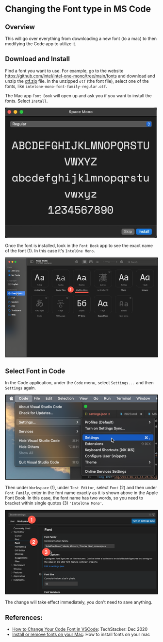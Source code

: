 # Changing the Font type in MS Code

## Overview
This will go over everything from downloading a new font (to a mac) to then modifying the Code app to utilize it. 

## Download and Install
Find a font you want to use.  For example, go to the website https://github.com/intel/intel-one-mono/tree/main/fonts and download and unzip the [otf.zip](https://github.com/intel/intel-one-mono/blob/main/fonts/otf.zip) file. In the unzipped `otf` (the font file), select one of the fonts, like `intelone-mono-font-family-regular.otf`.  

The Mac app `Font Book` will open up and ask you if you want to install the fonts.  Select `Install`.  

<img src="img/2023-06-22_16-26-47.jpg">

Once the font is installed, look in the `Font Book` app to see the exact name of the font (1).  In this case it's `IntelOne Mono`.  

<img src="img/2023-06-22_20-10-41.png">

## Select Font in Code
In the Code application, under the `Code` menu, select `Settings...` and then `Settings` again.  

<img src="img/2023-06-22_20-10-03.png">

Then under `Workspace` (1), under `Test Editor`, select `Font` (2) and then under `Font Family`, enter in the font name exactly as it is shown above in the Apple Font Book.  In this case, the font name has two words, so you need to bracket within single quotes (3) `'IntelOne Mono'`.  

<img src="img/2023-06-22_20-16-10.png">

The change will take effect immediately, you don't need to save anything.  

## References: 
- [How to Change Your Code Font in VSCode](https://techstacker.com/change-vscode-code-font/): TechStacker: Dec 2020
- [Install or remove fonts on your Mac](https://support.apple.com/en-us/HT201749): How to install fonts on your mac